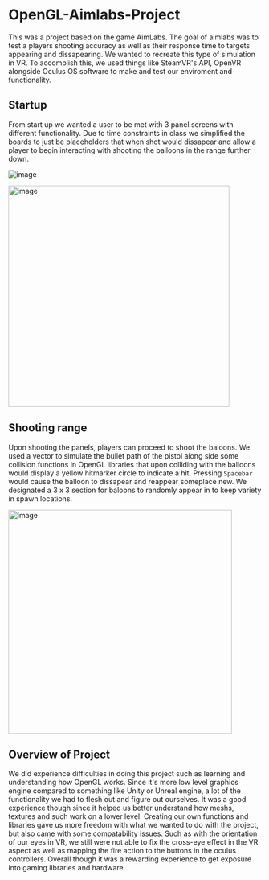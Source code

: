 # OpenGL-Aimlabs-Project

This was a project based on the game AimLabs. The goal of aimlabs was to test a players shooting accuracy as well as their response time
to targets appearing and dissapearing.
We wanted to recreate this type of simulation in VR. To accomplish this, we used things like SteamVR's API, OpenVR alongside Oculus OS software 
to make and test our enviroment and functionality.

## Startup
From start up we wanted a user to be met with 3 panel screens with different functionality. Due to time constraints in class we simplified the boards to just be placeholders
that when shot would dissapear and allow a player to begin interacting with shooting the balloons in the range further down.

![image](https://github.com/Richiity/OpenGL-Aimlabs-Project/assets/39109271/9fc4c1a8-7a7d-4af9-a526-40aa11fe32aa)

<img width="440" alt="image" src="https://github.com/Richiity/OpenGL-Aimlabs-Project/assets/39109271/b8963737-15d2-474b-92bc-8f8b35e7f9e0">


## Shooting range

Upon shooting the panels, players can proceed to shoot the baloons. We used a vector to simulate the bullet path of the pistol along side some collision functions in OpenGL libraries that upon colliding with the balloons would display a yellow hitmarker circle to indicate a hit.
Pressing `Spacebar` would cause the balloon to dissapear and reappear someplace new. We designated a 3 x 3 section for baloons to randomly appear in to keep variety in spawn locations.


<img width="445" alt="image" src="https://github.com/Richiity/OpenGL-Aimlabs-Project/assets/39109271/f22b54be-b5ba-4df5-b871-c1ab4b29183e">



## Overview of Project

We did experience difficulties in doing this project such as learning and understanding how OpenGL works. Since it's more low level graphics engine compared to something like Unity or Unreal engine, a lot of the functionality we had to flesh out and figure out ourselves. It was a good experience though since it helped us better understand how meshs, textures and such work on a lower level. Creating our own functions and libraries gave us more freedom with what we wanted to do with the project, but also came with some compatability issues. Such as with the orientation of our eyes in VR, we still were not able to fix the cross-eye effect in the VR aspect as well as mapping the fire action to the buttons in the oculus controllers. Overall though it was a rewarding experience to get exposure into gaming libraries and hardware.
